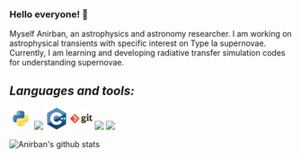 ### Hello everyone! 👋

Myself Anirban, an astrophysics and astronomy researcher. I am working on astrophysical transients with specific interest on Type Ia supernovae. Currently, I am learning and developing radiative transfer simulation codes for understanding supernovae.

*Languages and tools:*
---------------------

<code><img height="40" src="https://raw.githubusercontent.com/github/explore/80688e429a7d4ef2fca1e82350fe8e3517d3494d/topics/python/python.png"></code>
<code><img height="40" src="https://camo.githubusercontent.com/8e3fd775cfd3eae3c1e33d11f35d4c36f9f1fd72b47c22b8e7789109d56e91a4/68747470733a2f2f63646e2e6a7364656c6976722e6e65742f67682f64657669636f6e732f64657669636f6e2f69636f6e732f6a756c69612f6a756c69612d6f726967696e616c2e737667"></code>
<code><img height="40" src="https://raw.githubusercontent.com/github/explore/80688e429a7d4ef2fca1e82350fe8e3517d3494d/topics/cpp/cpp.png"></code>
<code><img height="40" src="https://raw.githubusercontent.com/github/explore/80688e429a7d4ef2fca1e82350fe8e3517d3494d/topics/git/git.png"></code>
<code><img height="40" src="https://camo.githubusercontent.com/25d07ba4220a3fcadb4af12394d157494ec298dec4ecd86321961427ea18c9e8/68747470733a2f2f63646e2e6a7364656c6976722e6e65742f67682f64657669636f6e732f64657669636f6e2f69636f6e732f7673636f64652f7673636f64652d6f726967696e616c2e737667"></code>
<code><img height="40" src="https://github.com/iraf-community/iraf/blob/main/doc/logo.svg"></code>



![Anirban's github stats](https://github-readme-stats.vercel.app/api?username=Knights-Templars&show_icons=true&hide_border=true)
